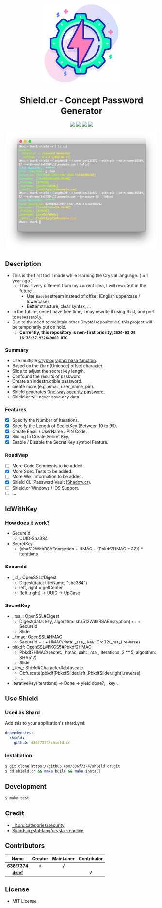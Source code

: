 <div align = "center"><img src="images/icon.png" width="256" height="256" /></div>

<div align = "center">
  <h1>Shield.cr - Concept Password Generator</h1>
</div>

<p align="center">
  <a href="https://crystal-lang.org">
    <img src="https://img.shields.io/badge/built%20with-crystal-000000.svg" /></a>
  <a href="https://travis-ci.org/636f7374/shield.cr">
    <img src="https://api.travis-ci.org/636f7374/shield.cr.svg" /></a>
  <a href="https://github.com/636f7374/shield.cr/releases">
    <img src="https://img.shields.io/github/release/636f7374/shield.cr.svg" /></a>
  <a href="https://github.com/636f7374/shield.cr/blob/master/license">
  	<img src="https://img.shields.io/github/license/636f7374/shield.cr.svg"></a>
</p>

<div align = "center"><a href=""><img src="images/terminal.png"></a></div>

## Description

* This is the first tool I made while learning the Crystal language. ( ≈ 1 year ago )
  * This is very different from my current idea, I will rewrite it in the future.
    * Use `Base64` stream instead of offset (English uppercase / lowercase).
    * Better structure, clear syntax, ...
* In the future, once I have free time, I may rewrite it using Rust, and port to `WebAssembly`.
* Due to the need to maintain other Crystal repositories, this project will be temporarily put on hold.
  * **Currently, this repository is non-first priority, `2020-03-29 16:38:37.932649000 UTC`.**


### Summary

* Use multiple [Cryptographic hash function](https://en.wikipedia.org/wiki/Cryptographic_hash_function).
* Based on the `Char` (Unicode) offset character.
* Slide to adjust the secret key length.
* Confound the results of password.
* Create an indestructible password.
* create more (e.g. email, user_name, pin).
* Shield generates [One-way security password.](https://en.wikipedia.org/wiki/One-way_compression_function)
* Shield.cr will never save any data.

### Features

* [X] Specify the Number of Iterations.
* [X] Specify the Length of SecretKey (Between 10 to 99).
* [X] Create Email / UserName / PIN Code.
* [X] Sliding to Create Secret Key.
* [X] Enable / Disable the Secret Key symbol Feature.

### RoadMap

* [ ] More Code Comments to be added.
* [X] More Spec Tests to be added.
* [ ] More Wiki Information to be added.
* [X] Shield CLI Password Vault ([Shadow.cr](https://github.com/636f7374/shadow.cr)).
* [ ] Shield.cr Windows / iOS Support.
* [ ] ...

## IdWithKey

### How does it work?

* SecureId
  * UUID-Sha384
* SecretKey
  * (sha512WithRSAEncryption + HMAC + (Pbkdf2HMAC \* 32)) * iterations

### SecureId

* \_id\_: OpenSSL#Digest
  * Digest(data: titleName, "sha384")
  * left, right = getCenter
  * [left..right] -> UUID -> UpCase

### SecretKey

* \_rsa\_: OpenSSL#Digest
  * Digest(data: key, algorithm: sha512WithRSAEncryption) + : + SecureId
  * Slide
* \_hmac: OpenSSL#HMAC
  * SecureId + : + HMAC(data: \_rsa\_, key: Crc32(\_rsa\_).reverse)
* pbkdf: OpenSSL#PKCS5#Pbkdf2HMAC
  * Pbkdf2HMAC(secret: \_hmac, salt: \_rsa\_, iterations: 2 ** 5, algorithm: SHA512)
  * Slide
* \_key\_: Shield#Character#obfuscate
  * Obfuscate(pbkdf[PbkdfSlider.left..PbkdfSlider.right].reverse)
  * ...
* IterativeKey(iterations) -> Done -> yield done?, \_key\_.

## Use Shield

### Used as Shard

Add this to your application's shard.yml:

```yaml
dependencies:
  shield:
    github: 636f7374/shield.cr
```

### Installation

```bash
$ git clone https://github.com/636f7374/shield.cr.git
$ cd shield.cr && make build && make install
```

## Development

```bash
$ make test
```

## Credit

* [\_Icon::categories/security](https://www.flaticon.com/packs/security-62)
* [Shard::crystal-lang/crystal-readline](https://github.com/crystal-lang/crystal-readline)

## Contributors

|Name|Creator|Maintainer|Contributor|
|:---:|:---:|:---:|:---:|
|**[636f7374](https://github.com/636f7374)**|√|√||
|**[delef](https://github.com/delef)**|||√|

## License

* MIT License
